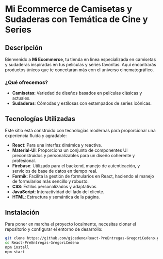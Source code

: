 # Mi Ecommerce de Camisetas y Sudaderas con Temática de Cine y Series

## Descripción
Bienvenido a **Mi Ecommerce**, tu tienda en línea especializada en camisetas y sudaderas inspiradas en tus películas y series favoritas. Aquí encontrarás productos únicos que te conectarán más con el universo cinematográfico.

### ¿Qué ofrecemos?
- **Camisetas**: Variedad de diseños basados en películas clásicas y actuales.
- **Sudaderas**: Cómodas y estilosas con estampados de series icónicas.

## Tecnologías Utilizadas
Este sitio está construido con tecnologías modernas para proporcionar una experiencia fluida y agradable:
- **React**: Para una interfaz dinámica y reactiva.
- **Material-UI**: Proporciona un conjunto de componentes UI preconstruidos y personalizables para un diseño coherente y profesional.
- **Firebase**: Utilizado para el backend, manejo de autenticación, y servicios de base de datos en tiempo real.
- **Formik**: Facilita la gestión de formularios en React, haciendo el manejo de formularios más sencillo y robusto.
- **CSS**: Estilos personalizados y adaptativos.
- **JavaScript**: Interactividad del lado del cliente.
- **HTML**: Estructura y semántica de la página.


## Instalación

Para poner en marcha el proyecto localmente, necesitas clonar el repositorio y configurar el entorno de desarrollo:

```bash
git clone https://github.com/gjcedeno/React-PreEntregas-GregoriCedeno.git
cd React-PreEntregas-GregoriCedeno
npm install
npm start


